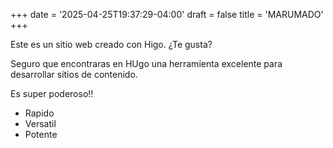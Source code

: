+++
date = '2025-04-25T19:37:29-04:00'
draft = false
title = 'MARUMADO'
+++

Este es un sitio web creado con Higo. ¿Te gusta?

Seguro que encontraras en HUgo una herramienta excelente para desarrollar sitios de 
contenido.

Es super poderoso!!

- Rapido
- Versatil 
- Potente